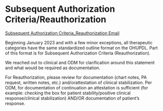 # Subsequent Authorization Criteria/Reauthorization

[Subsequent Authorization Criteria_Reauthorization Email](https://mygainwell-my.sharepoint.com/:u:/r/personal/christopher_nguyen_gainwelltechnologies_com/Documents/Evergreen/Emails/Subsequent%20Authorization%20Criteria_Reauthorization.msg?csf=1&web=1&e=dCoRci)

Beginning January 2023 and with a few minor exceptions, all therapeutic categories have the same standardized outline format on the OHUPDL. Part of this format is for Subsequent Authorization Criteria (Reauthorization).
 

We reached out to clinical and ODM for clarification around this statement and what would be required as documentation.
 
For Reauthorization, please review for documentation (chart notes, PA request, written notes, etc.) and/orattestation of clinical stabilization. 
Per ODM, for documentation of continuation an attestation is sufficient (for example: checking the box for patient stability/positive clinical response/clinical stabilization) AND/OR documentation of patient’s response.
